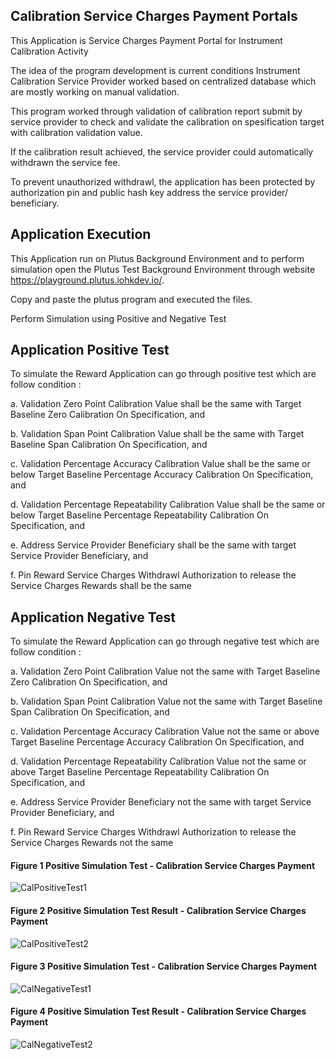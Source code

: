 ## Calibration Service Charges Payment Portals

This Application is Service Charges Payment Portal for Instrument Calibration Activity

The idea of the program development is current conditions Instrument Calibration Service Provider worked based on centralized database which are mostly working on manual validation.

This program worked through validation of calibration report submit by service provider to check and validate the calibration on spesification target with calibration validation value.

If the calibration result achieved, the service provider could automatically withdrawn the service fee.

To prevent unauthorized withdrawl, the application has been protected by authorization pin and public hash key address the service provider/ beneficiary.

## Application Execution
This Application run on Plutus Background Environment and to perform simulation open the Plutus Test Background Environment through website https://playground.plutus.iohkdev.io/.

Copy and paste the plutus program and executed the files.

Perform Simulation using Positive and Negative Test


## Application Positive Test
To simulate the Reward Application can go through positive test which are follow condition :

a. Validation Zero Point Calibration Value shall be the same with Target Baseline Zero Calibration On Specification, and

b. Validation Span Point Calibration Value shall be the same with Target Baseline Span Calibration On Specification, and

c. Validation Percentage Accuracy Calibration Value shall be the same or below Target Baseline Percentage Accuracy Calibration On Specification, and

d. Validation Percentage Repeatability Calibration Value shall be the same or below Target Baseline Percentage Repeatability Calibration On Specification, and

e. Address Service Provider Beneficiary shall be the same with target Service Provider Beneficiary, and

f. Pin Reward Service Charges Withdrawl Authorization to release the Service Charges Rewards shall be the same


## Application Negative Test
To simulate the Reward Application can go through negative test which are follow condition :

a. Validation Zero Point Calibration Value not the same with Target Baseline Zero Calibration On Specification, and

b. Validation Span Point Calibration Value not the same with Target Baseline Span Calibration On Specification, and

c. Validation Percentage Accuracy Calibration Value not the same or above Target Baseline Percentage Accuracy Calibration On Specification, and

d. Validation Percentage Repeatability Calibration Value not the same or above Target Baseline Percentage Repeatability Calibration On Specification, and

e. Address Service Provider Beneficiary not the same with target Service Provider Beneficiary, and

f. Pin Reward Service Charges Withdrawl Authorization to release the Service Charges Rewards not the same


#### Figure 1 Positive Simulation Test - Calibration Service Charges Payment

![CalPositiveTest1](https://user-images.githubusercontent.com/115913889/209138758-c9c0a7c1-fc17-42de-b129-893f86def444.png)

#### Figure 2 Positive Simulation Test Result - Calibration Service Charges Payment

![CalPositiveTest2](https://user-images.githubusercontent.com/115913889/209138795-6f3c5d85-7954-46d2-a279-3057d963f342.png)

#### Figure 3 Positive Simulation Test - Calibration Service Charges Payment

![CalNegativeTest1](https://user-images.githubusercontent.com/115913889/209138842-633412bf-2b69-4a60-88ea-4a1a54a93d08.png)

#### Figure 4 Positive Simulation Test Result - Calibration Service Charges Payment

![CalNegativeTest2](https://user-images.githubusercontent.com/115913889/209138872-a592e10c-4b23-458e-a147-ad8e44a2c603.png)
